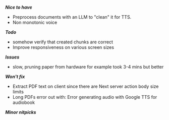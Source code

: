 ***Nice to have***
- Preprocess documents with an LLM to "clean" it for TTS.
- Non monotonic voice

***Todo***
- somehow verify that created chunks are correct
- Improve responsiveness on various screen sizes

**_Issues_**
- slow, pruning paper from hardware for example took 3-4 mins but better

***Won't fix***
- Extract PDF text on client since there are Next server action body size limits
- Long PDFs error out with: Error generating audio with Google TTS for audiobook


***Minor nitpicks***